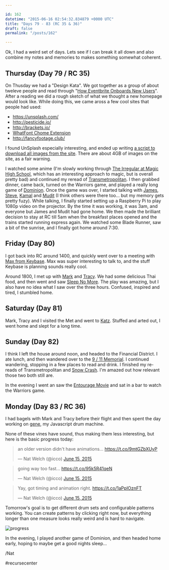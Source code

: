 ```yaml
---

id: 162
datetime: "2015-06-16 02:54:32.834879 +0000 UTC"
title: "Days 79 - 83 (RC 35 & 36)"
draft: false
permalink: "/posts/162"

---
```


Ok, I had a weird set of days. Lets see if I can break it all down and also combine my notes and memories to makes something somewhat coherent.

## Thursday (Day 79 / RC 35)

On Thusday we had a "Design Kata". We got together as a group of about tweleve people and read through "[How Eventbrite Onboards New Users](https://www.useronboard.com/how-eventbrite-onboards-new-users/)". After a reading we did a rough sketch of what we thought a new homepage would look like. While doing this, we came aross a few cool sites that people had used:

 - https://unsplash.com/
 - http://pesticide.io/
 - http://brackets.io/
 - [WhatFont Chome Extension](https://chrome.google.com/webstore/detail/whatfont/jabopobgcpjmedljpbcaablpmlmfcogm)
 - http://fancyfootage.club/

I found UnSplash especially interesting, and ended up writing [a script to download all images from the site](https://gist.github.com/icco/d33ac8f4f06fca7a9552). There are about 4GB of images on the site, as a fair warning.

I  watched some anime (I'm slowly working through [The Irregular at Magic High School](https://en.wikipedia.org/wiki/The_Irregular_at_Magic_High_School), which has an interesting approach to magic, but is overall pretty bad) and continued my reread of [Transmetropolitan](https://en.wikipedia.org/wiki/Transmetropolitan). I then grabbed dinner, came back, turned on the Warriors game, and played a really long game of [Dominion](https://en.wikipedia.org/wiki/Dominion_(card_game)). Once the game was over, I started talking with [James](https://twitter.com/_jak), [Steve](https://twitter.com/ifosteve), [Kamal](https://twitter.com/kamalmarhubi) and [Mudit](https://twitter.com/muditameta) (I think others were there too... but my memory gets pretty fuzy). While talking, I finally started setting up a Raspberry Pi to play 1080p video on the projector. By the time it was working, it was 3am, and everyone but James and Mudit had gone home. We then made the brilliant decision to stay at RC till 5am when the breakfast places opened and the trains started running express again. We watched some Blade Runner, saw a bit of the sunrise, and I finally got home around 7:30.

## Friday (Day 80)

I got back into RC around 1400, and quickly went over to a meeting with [Max from Keybase](https://twitter.com/maxtaco). Max was super interesting to talk to, and the stuff Keybase is planning sounds really cool.

Around 1800, I met up with [Mark](http://markgius.com/) and [Tracy](https://www.linkedin.com/pub/tracy-gius/11/b7/766). We had some delicious Thai food, and then went and saw [Sleep No More](https://en.wikipedia.org/wiki/Sleep_No_More_(2011_play)). The play was amazing, but I also have no idea what I saw over the three hours. Confused, inspired and tired, I stumbled home.

## Saturday (Day 81)

Mark, Tracy and I visited the Met and went to [Katz](https://en.wikipedia.org/wiki/Katz's_Delicatessen). Stuffed and arted out, I went home and slept for a long time.

## Sunday (Day 82)

I think I left the house around noon, and headed to the Financial District. I ate lunch, and then wandered over to the [9 / 11 Memorial](https://en.wikipedia.org/wiki/National_September_11_Memorial_%!_(MISSING)Museum). I continued wandering, stopping in a few places to read and drink. I finished my re-reads of Transmetropolitan and [Snow Crash](https://en.wikipedia.org/wiki/Snow_Crash). I'm amazed out how relevant those two both still are.

In the evening I went an saw the [Entourage Movie](https://en.wikipedia.org/wiki/Entourage_(film)) and sat in a bar to watch the Warriors game.

## Monday (Day 83 / RC 36)

I had bagels with Mark and Tracy before their flight and then spent the day working on [gene](https://github.com/icco/gene), my Javascript drum machine.

None of these vines have sound, thus making them less interesting, but here is the basic progress today:

<blockquote class="twitter-tweet" lang="en"><p lang="en" dir="ltr">an older version didn&#39;t have animations... <a href="https://t.co/9mtGZbXUyP">https://t.co/9mtGZbXUyP</a></p>&mdash; Nat Welch (@icco) <a href="https://twitter.com/icco/status/610559240722350081">June 15, 2015</a></blockquote>
<script async src="//platform.twitter.com/widgets.js" charset="utf-8"></script>

<blockquote class="twitter-tweet" lang="en"><p lang="en" dir="ltr">going way too fast... <a href="https://t.co/95k5R41qeN">https://t.co/95k5R41qeN</a></p>&mdash; Nat Welch (@icco) <a href="https://twitter.com/icco/status/610558540424609792">June 15, 2015</a></blockquote>
<script async src="//platform.twitter.com/widgets.js" charset="utf-8"></script>

<blockquote class="twitter-tweet" lang="en"><p lang="en" dir="ltr">Yay, got timing and animation right. <a href="https://t.co/1aPpIOznFT">https://t.co/1aPpIOznFT</a></p>&mdash; Nat Welch (@icco) <a href="https://twitter.com/icco/status/610575010672066563">June 15, 2015</a></blockquote>
<script async src="//platform.twitter.com/widgets.js" charset="utf-8"></script>

Tomorrow's goal is to get different drum sets and configurable patterns working. You can create patterns by clicking right now, but everything longer than one measure looks really weird and is hard to navigate.

![progress](https://s3.amazonaws.com/f.cl.ly/items/0Y2Z171L2L472v3c400H/Screen%!S(MISSING)hot%!-(MISSING)06-15%!a(MISSING)t%!.(MISSING)49%!p(MISSING)ng)

In the evening, I played another game of Dominion, and then headed home early, hoping to maybe get a good nights sleep...

/Nat

#recursecenter

